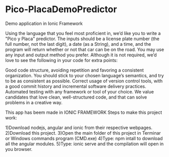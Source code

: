# Pico-PlacaDemoPredictor
Demo application in Ionic Framework

Using the language that you feel most proficient in, we’d like you to write a "Pico y Placa" predictor. The inputs should be a license plate number (the full number, not the last digit), a date (as a String), and a time, and the program will return whether or not that car can be on the road. You may use any input and output method you prefer. Although it is not required, we’d love to see the following in your code for extra points:

Good code structure, avoiding repetition and favoring a consistent organization. You should stick to your chosen language’s semantics, and try to be as consistent as possible.
Correct usage of version control tools, with a good commit history and incremental software delivery practices.
Automated testing with any framework or tool of your choice.
We value candidates that love clean, well-structured code, and that can solve problems in a creative way.

This app has beem made in IONIC FRAMEWORK
Steps to make this project work:

1)Download nodejs, angular and ionic from their respective webpages.
2)Download this project.
3)Open the main folder of this project in Terminar or Windows commands program (CMD.exe)
4)Type: npm intall to download all the angular modules.
5)Type: ionic serve and the compilation will open in you browser.